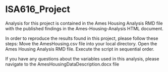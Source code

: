 # ISA616_Project
 
Analysis for this project is contained in the Ames Housing Analysis RMD file with the published findings in the Ames-Housing-Analysis HTML document. 
 
In order to reproduce the results found in this project, please follow these steps:
Move the AmesHousing.csv file into your local directory.
Open the Ames Housing Analysis RMD file.
Execute the script in sequential order.

If you have any questions about the variables used in this analysis, please navigate to the AmesHousingDataDescription.docx file
